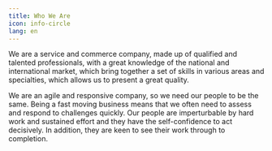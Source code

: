 ```yaml
---
title: Who We Are
icon: info-circle
lang: en
---
```


We are a service and commerce company, made up of qualified and talented professionals, with a great knowledge of the national and international market, which bring together a set of skills in various areas and specialties, which allows us to present a great quality.

We are an agile and responsive company, so we need our people to be the same.
Being a fast moving business means that we often need to assess and respond to challenges quickly.
Our people are imperturbable by hard work and sustained effort and they have the self-confidence to act decisively.
In addition, they are keen to see their work through to completion.